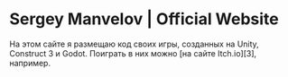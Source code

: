 # Sergey Manvelov | Official Website

На этом сайте я размещаю код своих игры, созданных на Unity, Construct 3 и Godot.
Поиграть в них можно [на сайте Itch.io][3], например.

[1]:	https://kawaiier.github.io
[2]:	https://kawaiier.itch.io
